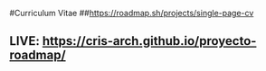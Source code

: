 #Curriculum Vitae
##https://roadmap.sh/projects/single-page-cv
## LIVE: https://cris-arch.github.io/proyecto-roadmap/
